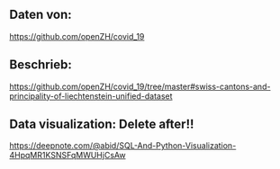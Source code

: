 ## Daten von:
https://github.com/openZH/covid_19

## Beschrieb:
https://github.com/openZH/covid_19/tree/master#swiss-cantons-and-principality-of-liechtenstein-unified-dataset

## Data visualization: Delete after!!
https://deepnote.com/@abid/SQL-And-Python-Visualization-4HpqMR1KSNSFqMWUHjCsAw
